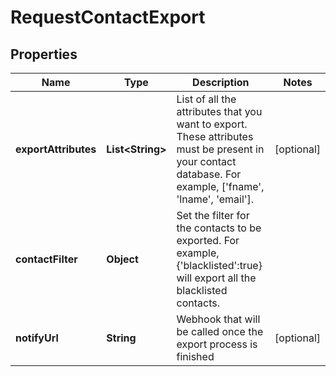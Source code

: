 
# RequestContactExport

## Properties
Name | Type | Description | Notes
------------ | ------------- | ------------- | -------------
**exportAttributes** | **List&lt;String&gt;** | List of all the attributes that you want to export. These attributes must be present in your contact database. For example, [&#39;fname&#39;, &#39;lname&#39;, &#39;email&#39;]. |  [optional]
**contactFilter** | **Object** | Set the filter for the contacts to be exported. For example, {&#39;blacklisted&#39;:true} will export all the blacklisted contacts. | 
**notifyUrl** | **String** | Webhook that will be called once the export process is finished |  [optional]



